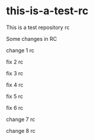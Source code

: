 # this-is-a-test-rc
This is a test repository rc

Some changes in RC

change 1 rc

fix 2 rc

fix 3 rc

fix 4 rc

fix 5 rc

fix 6 rc

change 7 rc

change 8 rc